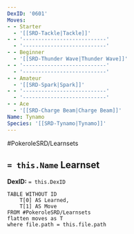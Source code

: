 ```yaml
---
DexID: '0601'
Moves:
- - Starter
  - '[[SRD-Tackle|Tackle]]'
- - '---------------------------'
  - '---------------------------'
- - Beginner
  - '[[SRD-Thunder Wave|Thunder Wave]]'
- - '---------------------------'
  - '---------------------------'
- - Amateur
  - '[[SRD-Spark|Spark]]'
- - '---------------------------'
  - '---------------------------'
- - Ace
  - '[[SRD-Charge Beam|Charge Beam]]'
Name: Tynamo
Species: '[[SRD-Tynamo|Tynamo]]'
---
```


#PokeroleSRD/Learnsets

## `= this.Name` Learnset

**DexID:** `= this.DexID`

```dataview
TABLE WITHOUT ID
    T[0] AS Learned,
    T[1] AS Move
FROM #PokeroleSRD/Learnsets
flatten moves as T
where file.path = this.file.path
```
